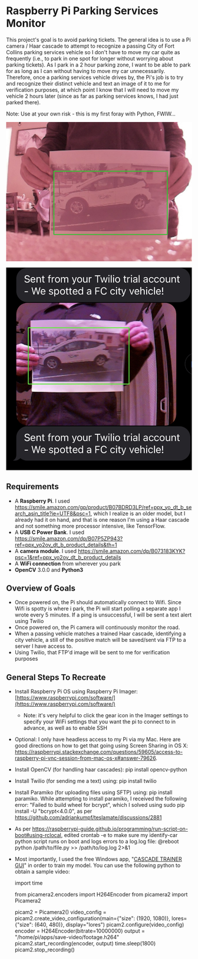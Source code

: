 

# Raspberry Pi Parking Services Monitor

This project's goal is to avoid parking tickets.  The general idea is to use a Pi camera / Haar cascade to attempt to recognize a passing City of Fort Collins parking services vehicle so I don't  have to move my car quite as frequently (i.e., to park in one spot for longer without worrying about parking tickets).  As I park in a 2 hour parking zone, I want to be able to park for as long as I can without having to move my car unnecessarily.   Therefore, once a parking services vehicle drives by, the Pi's job is to try and recognize their distinct vehicle and text an image of it to me for verification purposes, at which point I know that I will need to move my vehicle 2 hours later (since as far as parking services knows, I had just parked there).

Note: Use at your own risk - this is my first foray with Python, FWIW... 

![Positive Match](https://raw.githubusercontent.com/Shaun3180/ParkingServicesMonitor/main/detectedobject.jpg)

![Twilio Text Message](https://github.com/Shaun3180/ParkingServicesMonitor/blob/main/IMG_E4FC4E5CE2D0-1.jpeg?raw=true)

## Requirements

* A **Raspberry Pi**.  I used https://smile.amazon.com/gp/product/B07BDRD3LP/ref=ppx_yo_dt_b_search_asin_title?ie=UTF8&psc=1, which I realize is an older model, but I already had it on hand, and that is one reason I'm using a Haar cascade and not something more processor intensive, like TensorFlow. 
* A **USB C Power Bank**.  I used https://smile.amazon.com/dp/B07P5ZP943?ref=ppx_yo2ov_dt_b_product_details&th=1
* A **camera module**.  I used https://smile.amazon.com/dp/B073183KYK?psc=1&ref=ppx_yo2ov_dt_b_product_details
* A **WiFi connection** from wherever you park
* **OpenCV** 3.0.0 and **Python3**

## Overview of Goals

* Once powered on, the Pi should automatically connect to Wifi.  Since Wifi is spotty is where i park, the Pi will start polling a separate app I wrote every 5 minutes.  If a ping is unsuccessful, I will be sent a text alert using Twilio
* Once powered on, the Pi camera will continuously monitor the road.
* When a passing vehicle matches a trained Haar cascade, identifying a city vehicle, a still of the positive match will be saved/sent via FTP to a server I have access to.
* Using Twilio, that FTP'd image will be sent to me for verification purposes

## General Steps To Recreate

* Install Raspberry Pi OS using Raspberry Pi Imager: [https://www.raspberrypi.com/software/](https://www.raspberrypi.com/software/)
	* Note: it's very helpful to click the gear icon in the Imager settings to specify your WiFi settings that you want the pi to connect to in advance, as well as to enable SSH
* Optional: I only have headless access to my Pi via my Mac.  Here are good directions on how to get that going using Screen Sharing in OS X: https://raspberrypi.stackexchange.com/questions/59605/access-to-raspberry-pi-vnc-session-from-mac-os-x#answer-79626. 
* Install OpenCV (for handling haar cascades): pip install opencv-python
* Install Twilio (for sending me a text) using: pip install twilio
* Install Paramiko (for uploading files using SFTP) using: pip install paramiko.  While attempting to install paramiko, I received the following error: "Failed to build wheel for bcrypt", which I solved using sudo pip install -U "bcrypt<4.0.0", as per https://github.com/adriankumpf/teslamate/discussions/2881
* As per https://raspberrypi-guide.github.io/programming/run-script-on-boot#using-rclocal, edited crontab -e to make sure my identify-car python script runs on boot and logs errors to a log.log file: @reboot python /path/to/file.py >> /path/to/log.log 2>&1
* Most importantly, I used the free Windows app, "[CASCADE TRAINER GUI](https://amin-ahmadi.com/cascade-trainer-gui/)" in order to train my model.  You can use the following python to obtain a sample video: 

    import time
    
    from picamera2.encoders import H264Encoder
    from picamera2 import Picamera2
    
    picam2 = Picamera2()
    video_config = picam2.create_video_configuration(main={"size": (1920, 1080)}, lores={"size": (640, 480)}, display="lores")
    picam2.configure(video_config)
    encoder = H264Encoder(bitrate=10000000)
    output = "/home/pi/apps/save-video/footage.h264"
    picam2.start_recording(encoder, output)
    time.sleep(1800)
    picam2.stop_recording()

